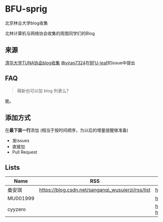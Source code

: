 # BFU-sprig
北京林业大学blog收集

北林计算机与网络协会收集的周围同学们的Blog

## 来源
 [清华大学TUNA协会blog收集](https://github.com/tuna/blogroll)
   由[yiran7324](https://github.com/yiran7324)在[BFU-leaf](https://github.com/bljx/BFU-leaf)的issue中提出

## FAQ

> 萌新也可以加 blog 列表么?

能。


## 添加方式

在**最下面一行**添加 (相当于按时间顺序，为以后的增量提醒做准备)

 - 发issues
 - 直接加
 - Pull Request

## Lists

| Name | RSS | HTML |
| --   | --  | --   |
| 桑安琪 | https://blog.csdn.net/sanganqi_wusuierzi/rss/list | https://blog.csdn.net/sanganqi_wusuierzi |
| MU001999 |  | http://www.jusot.com/users/mu001999 |
| cyyzero |  | https://cyyzero.github.io/ and https://cyyzero.herokuapp.com/ |


